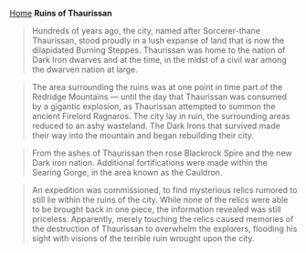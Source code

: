 [Home](../index.md)
**Ruins of Thaurissan**
> Hundreds of years ago, the city, named after Sorcerer-thane Thaurissan, stood proudly in a lush expanse of land that is now the dilapidated Burning Steppes. Thaurissan was home to the nation of Dark Iron dwarves and at the time, in the midst of a civil war among the dwarven nation at large.

> The area surrounding the ruins was at one point in time part of the Redridge Mountains — until the day that Thaurissan was consumed by a gigantic explosion, as Thaurissan attempted to summon the ancient Firelord Ragnaros. The city lay in ruin, the surrounding areas reduced to an ashy wasteland. The Dark Irons that survived made their way into the mountain and began rebuilding their city.

> From the ashes of Thaurissan then rose Blackrock Spire and the new Dark iron nation. Additional fortifications were made within the Searing Gorge, in the area known as the Cauldron.

> An expedition was commissioned, to find mysterious relics rumored to still lie within the ruins of the city. While none of the relics were able to be brought back in one piece, the information revealed was still priceless. Apparently, merely touching the relics caused memories of the destruction of Thaurissan to overwhelm the explorers, flooding his sight with visions of the terrible ruin wrought upon the city.